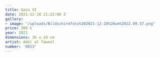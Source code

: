 ```yaml
---
title: Gaza VI
date: 2021-12-28 21:23:00 Z
gallery:
- image: "/uploads/Bildschirmfoto%202021-12-28%20um%2022.09.57.png"
price: 300 €
year: 2021
dimensions: 36 x 24 cm
artist: Adel al Taweel
number: '0013'
---
```


